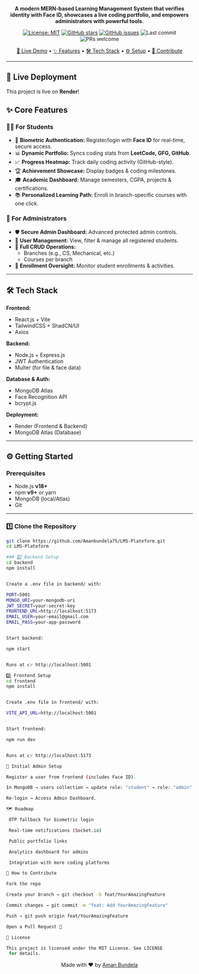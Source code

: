 <p align="center">
  <b>A modern MERN-based Learning Management System that verifies identity with Face ID, showcases a live coding portfolio, and empowers administrators with powerful tools.</b>
</p>

<p align="center">
  <a href="https://opensource.org/licenses/MIT"><img src="https://img.shields.io/badge/License-MIT-0284C7.svg?style=flat-square" alt="License: MIT"/></a>
  <a href="https://github.com/Amanbundela75/LMS-Plateform/stargazers"><img src="https://img.shields.io/github/stars/Amanbundela75/LMS-Plateform.svg?style=flat-square&color=10B981" alt="GitHub stars"/></a>
  <a href="https://github.com/Amanbundela75/LMS-Plateform/issues"><img src="https://img.shields.io/github/issues/Amanbundela75/LMS-Plateform.svg?style=flat-square&color=F59E0B" alt="GitHub issues"/></a>
  <img src="https://img.shields.io/github/last-commit/Amanbundela75/LMS-Plateform?style=flat-square&color=6366F1" alt="Last commit"/>
  <img src="https://img.shields.io/badge/PRs-welcome-22C55E.svg?style=flat-square" alt="PRs welcome"/>
</p>

<p align="center">
  <a href="#-live-deployment">🚀 Live Demo</a> •
  <a href="#-core-features">✨ Features</a> •
  <a href="#-tech-stack">🛠️ Tech Stack</a> •
  <a href="#-getting-started">⚙️ Setup</a> •
  <a href="#-how-to-contribute">🤝 Contribute</a>
</p>

---

## 🚀 Live Deployment
This project is live on **Render**!  

## ✨ Core Features  

### 👨‍🎓 For Students
- 🔐 **Biometric Authentication:** Register/login with **Face ID** for real-time, secure access.  
- 📊 **Dynamic Portfolio:** Syncs coding stats from **LeetCode, GFG, GitHub**.  
- 📈 **Progress Heatmap:** Track daily coding activity (GitHub-style).  
- 🏆 **Achievement Showcase:** Display badges & coding milestones.  
- 🎓 **Academic Dashboard:** Manage semesters, CGPA, projects & certifications.  
- 📚 **Personalized Learning Path:** Enroll in branch-specific courses with one click.  

### 👮 For Administrators
- 🛡️ **Secure Admin Dashboard:** Advanced protected admin controls.  
- 👥 **User Management:** View, filter & manage all registered students.  
- 🔧 **Full CRUD Operations:**  
  - Branches (e.g., CS, Mechanical, etc.)  
  - Courses per branch  
- 👀 **Enrollment Oversight:** Monitor student enrollments & activities.  

---

## 🛠️ Tech Stack

**Frontend:**  
- React.js + Vite  
- TailwindCSS + ShadCN/UI  
- Axios  

**Backend:**  
- Node.js + Express.js  
- JWT Authentication  
- Multer (for file & face data)  

**Database & Auth:**  
- MongoDB Atlas  
- Face Recognition API  
- bcrypt.js  

**Deployment:**  
- Render (Frontend & Backend)  
- MongoDB Atlas (Database)  

---

## ⚙️ Getting Started  

### Prerequisites  
- Node.js **v18+**  
- npm **v9+** or yarn  
- MongoDB (local/Atlas)  
- Git  

---

### 1️⃣ Clone the Repository  
```bash
git clone https://github.com/Amanbundela75/LMS-Plateform.git
cd LMS-Plateform

### 2️⃣ Backend Setup
cd backend
npm install


Create a .env file in backend/ with:

PORT=5001
MONGO_URI=your-mongodb-uri
JWT_SECRET=your-secret-key
FRONTEND_URL=http://localhost:5173
EMAIL_USER=your-email@gmail.com
EMAIL_PASS=your-app-password


Start backend:

npm start


Runs at 👉 http://localhost:5001

3️⃣ Frontend Setup
cd frontend
npm install


Create .env file in frontend/ with:

VITE_API_URL=http://localhost:5001


Start frontend:

npm run dev


Runs at 👉 http://localhost:5173

🔑 Initial Admin Setup

Register a user from frontend (includes Face ID).

In MongoDB → users collection → update role: "student" → role: "admin".

Re-login → Access Admin Dashboard.

🗺️ Roadmap

 OTP fallback for biometric login

 Real-time notifications (Socket.io)

 Public portfolio links

 Analytics dashboard for admins

 Integration with more coding platforms

🤝 How to Contribute

Fork the repo

Create your branch → git checkout -b feat/YourAmazingFeature

Commit changes → git commit -m "feat: Add YourAmazingFeature"

Push → git push origin feat/YourAmazingFeature

Open a Pull Request 🎉

📝 License

This project is licensed under the MIT License. See LICENSE
 for details.

``` 

<p align="center"> Made with ❤️ by <a href="https://github.com/Amanbundela75">Aman Bundela</a> </p> 
